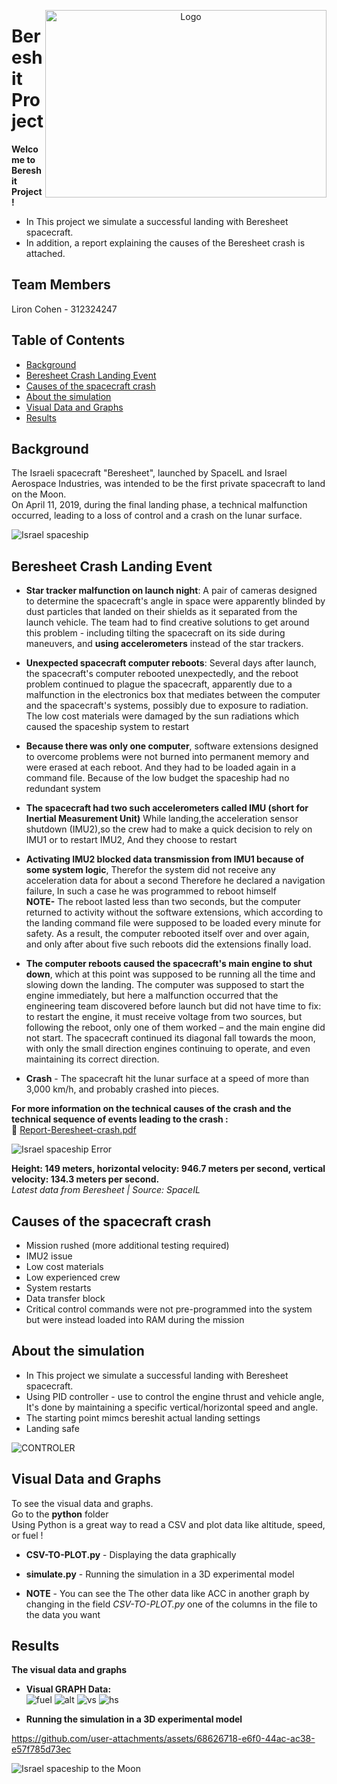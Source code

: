 
<p align="center">
  <img src="https://israelnoticias.com/wp-content/uploads/2022/08/Bereshit-Luna.jpg" alt="Logo" width="450" height="300" align="right">
</p>

#  Bereshit Project

**Welcome to Bereshit Project !**  
- In This project we simulate a successful landing with Beresheet spacecraft.  
- In addition, a report explaining the causes of the Beresheet crash is attached.  


## Team Members
Liron Cohen - 312324247

## Table of Contents
- [Background](#Background)
- [Beresheet Crash Landing Event](#Beresheet-Crash-Landing-Event)
- [Causes of the spacecraft crash](#Causes-of-the-spacecraft-crash)
- [About the simulation](#About-the-simulation)
- [Visual Data and Graphs](#Visual-Data-and-Graphs)
- [Results](#Results)



## Background
The Israeli spacecraft "Beresheet", launched by SpaceIL and Israel Aerospace Industries, was intended to be the first private spacecraft to land on the Moon.   
On April 11, 2019, during the final landing phase, a technical malfunction occurred, leading to a loss of control and a crash on the lunar surface.

![Israel spaceship](https://pic1.calcalist.co.il/PicServer3/2019/04/11/898977/3LM.jpg)


## Beresheet Crash Landing Event
- **Star tracker malfunction on launch night**: A pair of cameras designed to determine the spacecraft's angle in space were apparently blinded by dust particles that landed on their shields as it separated from the launch vehicle. The team had to find creative solutions to get around this problem - including tilting the spacecraft on its side during maneuvers, and **using accelerometers** instead of the star trackers.

- **Unexpected spacecraft computer reboots**: Several days after launch, the spacecraft's computer rebooted unexpectedly, and the reboot problem continued to plague the spacecraft, apparently due to a malfunction in the electronics box that mediates between the computer and the spacecraft's systems, possibly due to exposure to radiation.
The low cost materials were damaged by the sun radiations which caused the spaceship system to restart

- **Because there was only one computer**, software extensions designed to overcome problems were not burned into permanent memory and were erased at each reboot. And they had to be loaded again in a command file.
Because of the low budget the spaceship had no redundant system

- **The spacecraft had two such accelerometers called IMU (short for Inertial Measurement Unit)**
While landing,the acceleration sensor shutdown (IMU2),so the crew had to make a quick decision to rely on IMU1 or to restart IMU2, And they choose to restart

- **Activating IMU2 blocked data transmission from IMU1 because of some system logic**, Therefor the system did not receive any acceleration data for about a second
Therefore he declared a navigation failure,
In such a case he was programmed to reboot himself  
**NOTE-**
The reboot lasted less than two seconds, but the computer returned to activity without the software extensions, which according to the landing command file were supposed to be loaded every minute for safety. As a result, the computer rebooted itself over and over again, and only after about five such reboots did the extensions finally load.

- **The computer reboots caused the spacecraft's main engine to shut down**, which at this point was supposed to be running all the time and slowing down the landing. The computer was supposed to start the engine immediately, but here a malfunction occurred that the engineering team discovered before launch but did not have time to fix: to restart the engine, it must receive voltage from two sources, but following the reboot, only one of them worked – and the main engine did not start. The spacecraft continued its diagonal fall towards the moon, with only the small direction engines continuing to operate, and even maintaining its correct direction.

- **Crash** - The spacecraft hit the lunar surface at a speed of more than 3,000 km/h, and probably crashed into pieces.


**For more information on the technical causes of the crash and the technical sequence of events leading to the crash :**  
📄 [Report-Beresheet-crash.pdf](https://github.com/liron02319/Bereshit/blob/main/Report-Beresheet-crash.pdf)



![Israel spaceship Error](https://d15djgxczo4v72.cloudfront.net/s3fs-public/davidson_images/IMG_20190411_233237_580.jpg)

**Height: 149 meters, horizontal velocity: 946.7 meters per second, vertical velocity: 134.3 meters per second.**  
*Latest data from Beresheet | Source: SpaceIL*


## Causes of the spacecraft crash
- Mission rushed (more additional testing required)
- IMU2 issue
- Low cost materials
- Low experienced crew
- System restarts
- Data transfer block
- Critical control commands were not pre-programmed into the system but were instead loaded into RAM during the mission



## About the simulation
- In This project we simulate a successful landing with Beresheet spacecraft.    
- Using PID controller - use to control the engine thrust and vehicle angle, It's done by maintaining a specific vertical/horizontal speed and angle.  
- The starting point mimcs bereshit actual landing settings
- Landing safe

![‏‏CONTROLER](https://github.com/user-attachments/assets/c31baf72-ccdf-45e0-bd9e-f7dc9b61c7e2)

## Visual Data and Graphs
To see the visual data and graphs.  
Go to the **python** folder  
Using Python is a great way to read a CSV and plot data like altitude, speed, or fuel !

- **CSV-TO-PLOT.py** - Displaying the data graphically
- **simulate.py** - Running the simulation in a 3D experimental model

- **NOTE** - You can see the The other data like ACC in another graph by changing in the field *CSV-TO-PLOT.py* one of the columns in the file to the data you want


## Results
**The visual data and graphs**

- **Visual GRAPH Data:**  
![fuel](https://github.com/user-attachments/assets/0c103555-399e-4f0d-acee-7a34db604123)
![alt](https://github.com/user-attachments/assets/34c1f8a7-f9d6-43f8-9fcb-57140e37e37f)
![vs](https://github.com/user-attachments/assets/bc8beb4c-1b30-41b3-bf67-2c9cac3c1af2)
![hs](https://github.com/user-attachments/assets/7b8178d0-2106-4e33-bf66-9c5e99c0b586)

- **Running the simulation in a 3D experimental model**

https://github.com/user-attachments/assets/68626718-e6f0-44ac-ac38-e57f785d73ec



![Israel spaceship to the Moon](https://i0.wp.com/www.enlacejudio.com/wp-content/uploads/2015/10/Israel-spaceship-to-the-Moon.jpg?fit=800%2C400&ssl=1)
